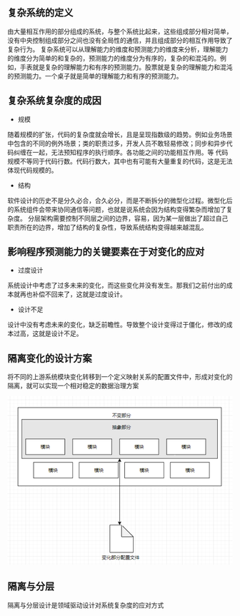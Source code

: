 ## 复杂系统的定义
由大量相互作用的部分组成的系统，与整个系统比起来，这些组成部分相对简单，没有中央控制组成部分之间也没有全局性的通信，并且组成部分的相互作用导致了复杂行为。
复杂系统可以从理解能力的维度和预测能力的维度来分析，理解能力的维度分为简单的和复杂的，预测能力的维度分为有序的，复杂的和混沌的。例如，手表就是复杂的理解能力和有序的预测能力。股票就是复杂的理解能力和混沌的预测能力。一个桌子就是简单的理解能力和有序的预测能力。
## 复杂系统复杂度的成因
* 规模

随着规模的扩张，代码的复杂度就会增长，且是呈现指数级的趋势。例如业务场景中包含的不同的例外场景；类的职责过多，开发人员不敢轻易修改；同步和异步代码纠缠在一起，无法预知程序的执行顺序。各功能之间的功能相互作用。等
代码规模不等同于代码行数。代码行数大，其中也有可能有大量重复的代码，这是无法体现代码规模的。
* 结构

软件设计的历史不是分久必合，合久必分，而是不断拆分的微型化过程。微型化后的系统组件会带来协同通信等问题，也就是说系统会因为结构变得繁杂而增加了复杂度。
分层架构需要控制不同层之间的边界，容易，因为某一层做出了超过自己职责所在的边界，增加了结构的复杂性，导致系统结构变得越来越混乱。
## 影响程序预测能力的关键要素在于对变化的应对
* 过度设计

系统设计中考虑了过多未来的变化，而这些变化并没有发生。那我们之前付出的成本就再也补偿不回来了，这就是过度设计。

* 设计不足

设计中没有考虑未来的变化，缺乏前瞻性。导致整个设计变得过于僵化，修改的成本过高，这就是设计不足。
## 隔离变化的设计方案

  将不同的上游系统模块变化转移到一个定义映射关系的配置文件中，形成对变化的隔离，就可以实现一个相对稳定的数据治理方案

  ![设计图](assets/1639875824(1).jpg)

## 隔离与分层
  隔离与分层设计是领域驱动设计对系统复杂度的应对方式